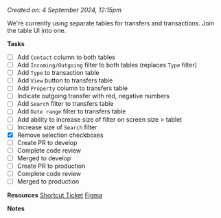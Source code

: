 *Created on: 4 September 2024, 12:15pm*

We're currently using separate tables for transfers and transactions. Join the table UI into one.

**Tasks**
- [ ] Add `Contact` column to both tables
- [ ] Add `Incoming/Outgoing` filter to both tables (replaces `Type` filter)
- [ ] Add `Type` to transaction table
- [ ] Add `View` button to transfers table
- [ ] Add `Property` column to transfers table
- [ ] Indicate outgoing transfer with red, negative numbers
- [ ] Add `Search` filter to transfers table
- [ ] Add `Date range` filter to transfers table
- [ ] Add ability to increase size of filter on screen size > tablet
- [ ] Increase size of `Search` filter
- [x] Remove selection checkboxes
- [ ] Create PR to develop
- [ ] Complete code review
- [ ] Merged to develop
- [ ] Create PR to production
- [ ] Complete code review
- [ ] Merged to production

**Resources**
[Shortcut Ticket](https://app.shortcut.com/azibo-inc/story/47964/fe-consolidate-transfer-and-transaction-table-ui)
[Figma](https://www.figma.com/design/VxbEjaadB0rH9S0gdhuLSr/Banking-View-Transactions?node-id=405-34087&node-type=FRAME&t=ur2ts43Y2UGtJcQE-0)

**Notes**

